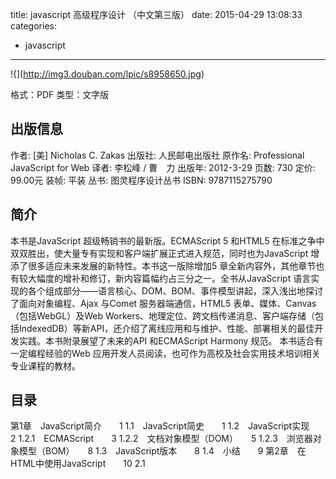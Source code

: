 title: javascript 高级程序设计 （中文第三版）
date: 2015-04-29 13:08:33
categories:
  - javascript
---

!{](http://img3.douban.com/lpic/s8958650.jpg)

格式：PDF
类型：文字版

<!--more-->

## 出版信息 ##

作者: [美] Nicholas C. Zakas 
出版社: 人民邮电出版社
原作名: Professional JavaScript for Web
译者: 李松峰 / 曹　力 
出版年: 2012-3-29
页数: 730
定价: 99.00元
装帧: 平装
丛书: 图灵程序设计丛书
ISBN: 9787115275790

## 简介 ##

本书是JavaScript 超级畅销书的最新版。ECMAScript 5 和HTML5 在标准之争中双双胜出，使大量专有实现和客户端扩展正式进入规范，同时也为JavaScript 增添了很多适应未来发展的新特性。本书这一版除增加5 章全新内容外，其他章节也有较大幅度的增补和修订，新内容篇幅约占三分之一。全书从JavaScript 语言实现的各个组成部分——语言核心、DOM、BOM、事件模型讲起，深入浅出地探讨了面向对象编程、Ajax 与Comet 服务器端通信，HTML5 表单、媒体、Canvas（包括WebGL）及Web Workers、地理定位、跨文档传递消息、客户端存储（包括IndexedDB）等新API，还介绍了离线应用和与维护、性能、部署相关的最佳开发实践。本书附录展望了未来的API 和ECMAScript Harmony 规范。
本书适合有一定编程经验的Web 应用开发人员阅读，也可作为高校及社会实用技术培训相关专业课程的教材。

## 目录 ##

第1章　JavaScript简介　　1
1.1　JavaScript简史　　1
1.2　JavaScript实现　　2
1.2.1　ECMAScript　　3
1.2.2　文档对象模型（DOM）　　5
1.2.3　浏览器对象模型（BOM）　　8
1.3　JavaScript版本　　8
1.4　小结　　9
第2章　在HTML中使用JavaScript　　10
2.1　<script>元素　　10
2.1.1　标签的位置　　12
2.1.2　延迟脚本　　13
2.1.3　异步脚本　　13
2.1.4　在XHTML中的用法　　14
2.1.5　不推荐使用的语法　　16
2.2　嵌入代码与外部文件　　16
2.3　文档模式　　16
2.4　<noscript>元素　　18
2.5　小结　　18
第3章　基本概念　　19
3.1　语法　　19
3.1.1　区分大小写　　19
3.1.2　标识符　　19
3.1.3　注释　　20
3.1.4　严格模式　　20
3.1.5　语句　　20
3.2　关键字和保留字　　21
3.3　变量　　22
3.4　数据类型　　23
3.4.1　typeof操作符　　23
3.4.2　Undefined类型　　24
3.4.3　Null类型　　25
3.4.4　Boolean类型　　26
3.4.5　Number类型　　27
3.4.6　String类型　　32
3.4.7　Object类型　　35
3.5　操作符　　36
3.5.1　一元操作符　　36
3.5.2　位操作符　　39
3.5.3　布尔操作符　　44
3.5.4　乘性操作符　　47
3.5.5　加性操作符　　48
3.5.6　关系操作符　　50
3.5.7　相等操作符　　51
3.5.8　条件操作符　　53
3.5.9　赋值操作符　　53
3.5.10　逗号操作符　　54
3.6　语句　　54
3.6.1　if语句　　54
3.6.2　do-while语句　　55
3.6.3　while语句　　55
3.6.4　for语句　　56
3.6.5　for-in语句　　57
3.6.6　label语句　　58
3.6.7　break和continue语句　　58
3.6.8　with语句　　60
3.6.9　switch语句　　60
3.7　函数　　62
3.7.1　理解参数　　64
3.7.2　没有重载　　66
3.8　小结　　67
第4章　变量、作用域和内存问题　　68
4.1　基本类型和引用类型的值　　68
4.1.1　动态的属性　　68
4.1.2　复制变量值　　69
4.1.3　传递参数　　70
4.1.4　检测类型　　72
4.2　执行环境及作用域　　73
4.2.1　延长作用域链　　75
4.2.2　没有块级作用域　　76
4.3　垃圾收集　　78
4.3.1　标记清除　　78
4.3.2　引用计数　　79
4.3.3　性能问题　　80
4.3.4　管理内存　　81
4.4　小结　　81
第5章　引用类型　　83
5.1　Object类型　　83
5.2　Array类型　　86
5.2.1　检测数组　　88
5.2.2　转换方法　　89
5.2.3　栈方法　　90
5.2.4　队列方法　　91
5.2.5　重排序方法　　92
5.2.6　操作方法　　94
5.2.7　位置方法　　95
5.2.8　迭代方法　　96
5.2.9　缩小方法　　97
5.3　Date类型　　98
5.3.1　继承的方法　　100
5.3.2　日期格式化方法　　101
5.3.3　日期/时间组件方法　　102
5.4　RegExp类型　　103
5.4.1　RegExp实例属性　　105
5.4.2　RegExp实例方法　　106
5.4.3　RegExp构造函数属性　　107
5.4.4　模式的局限性　　109
5.5　Function类型　　110
5.5.1　没有重载（深入理解）　　111
5.5.2　函数声明与函数表达式　　111
5.5.3　作为值的函数　　112
5.5.4　函数内部属性　　113
5.5.5　函数属性和方法　　116
5.6　基本包装类型　　118
5.6.1　Boolean类型　　120
5.6.2　Number类型　　120
5.6.3　String类型　　122
5.7　单体内置对象　　130
5.7.1　Global对象　　131
5.7.2　Math对象　　134
5.8　小结　　137
第6章　面向对象的程序设计　　138
6.1　理解对象　　138
6.1.1　属性类型　　139
6.1.2　定义多个属性　　142
6.1.3　读取属性的特性　　143
6.2　创建对象　　144
6.2.1　工厂模式　　144
6.2.2　构造函数模式　　144
6.2.3　原型模式　　147
6.2.4　组合使用构造函数模式和原型模式　　159
6.2.5　动态原型模式　　159
6.2.6　寄生构造函数模式　　160
6.2.7　稳妥构造函数模式　　161
6.3　继承　　162
6.3.1　原型链　　162
6.3.2　借用构造函数　　167
6.3.3　组合继承　　168
6.3.4　原型式继承　　169
6.3.5　寄生式继承　　171
6.3.6　寄生组合式继承　　172
6.4　小结　　174
第7章　函数表达式　　175
7.1　递归　　177
7.2　闭包　　178
7.2.1　闭包与变量　　181
7.2.2　关于this对象　　182
7.2.3　内存泄漏　　183
7.3　模仿块级作用域　　184
7.4　私有变量　　186
7.4.1　静态私有变量　　188
7.4.2　模块模式　　189
7.4.3　增强的模块模式　　191
7.5　小结　　192
第8章　BOM　　193
8.1　window对象　　193
8.1.1　全局作用域　　193
8.1.2　窗口关系及框架　　194
8.1.3　窗口位置　　197
8.1.4　窗口大小　　198
8.1.5　导航和打开窗口　　199
8.1.6　间歇调用和超时调用　　203
8.1.7　系统对话框　　205
8.2　location对象　　207
8.2.1　查询字符串参数　　207
8.2.2　位置操作　　208
8.3　navigator对象　　210
8.3.1　检测插件　　211
8.3.2　注册处理程序　　213
8.4　screen对象　　214
8.5　history对象　　215
8.6　小结　　216
第9章　客户端检测　　217
9.1　能力检测　　217
9.1.1　更可靠的能力检测　　218
9.1.2　能力检测，不是浏览器检测　　220
9.2　怪癖检测　　220
9.3　用户代理检测　　221
9.3.1　用户代理字符串的历史　　222
9.3.2　用户代理字符串检测技术　　228
9.3.3　完整的代码　　242
9.3.4　使用方法　　245
9.4　小结　　246
第10章　DOM　　247
10.1　节点层次　　247
10.1.1　Node类型　　248
10.1.2　Document类型　　253
10.1.3　Element类型　　261
10.1.4　Text类型　　270
10.1.5　Comment类型　　273
10.1.6　CDATASection类型　　274
10.1.7　DocumentType类型　　274
10.1.8　DocumentFragment类型　　275
10.1.9　Attr类型　　276
10.2　DOM操作技术　　277
10.2.1　动态脚本　　277
10.2.2　动态样式　　279
10.2.3　操作表格　　281
10.2.4　使用NodeList　　283
10.3　小结　　284
第11章　DOM扩展　　286
11.1　选择符API　　286
11.1.1　querySelector()方法　　286
11.1.2　querySelectorAll()
方法　　287
11.1.3　matchesSelector()
方法　　288
11.2　元素遍历　　288
11.3　HTML5　　289
11.3.1　与类相关的扩充　　289
11.3.2　焦点管理　　291
11.3.3　HTMLDocument的变化　　292
11.3.4　字符集属性　　293
11.3.5　自定义数据属性　　293
11.3.6　插入标记　　294
11.3.7　scrollIntoView()方法　　298
11.4　专有扩展　　298
11.4.1　文档模式　　298
11.4.2　children属性　　299
11.4.3　contains()方法　　300
11.4.4　插入文本　　301
11.4.5　滚动　　303
11.5　小结　　304
第12章　DOM2和DOM3　　305
12.1　DOM变化　　305
12.1.1　针对XML命名空间的变化　　306
12.1.2　其他方面的变化　　309
12.2　样式　　312
12.2.1　访问元素的样式　　313
12.2.2　操作样式表　　317
12.2.3　元素大小　　320
12.3　遍历　　326
12.3.1　NodeIterator　　328
12.3.2　TreeWalker　　330
12.4　范围　　332
12.4.1　DOM中的范围　　332
12.4.2　IE8及更早版本中的范围　　340
12.5　小结　　343
第13章　事件　　345
13.1　事件流　　345
13.1.1　事件冒泡　　346
13.1.2　事件捕获　　346
13.1.3　DOM事件流　　347
13.2　事件处理程序　　348
13.2.1　HTML事件处理程序　　348
13.2.2　DOM0级事件处理程序　　350
13.2.3　DOM2级事件处理程序　　351
13.2.4　IE事件处理程序　　352
13.2.5　跨浏览器的事件处理程序　　353
13.3　事件对象　　355
13.3.1　DOM中的事件对象　　355
13.3.2　IE中的事件对象　　358
13.3.3　跨浏览器的事件对象　　360
13.4　事件类型　　362
13.4.1　UI事件　　362
13.4.2　焦点事件　　367
13.4.3　鼠标与滚轮事件　　368
13.4.4　键盘与文本事件　　379
13.4.5　复合事件　　384
13.4.6　变动事件　　385
13.4.7　HTML5事件　　388
13.4.8　设备事件　　395
13.4.9　触摸与手势事件　　399
13.5　内存和性能　　402
13.5.1　事件委托　　402
13.5.2　移除事件处理程序　　404
13.6　模拟事件　　405
13.6.1　DOM中的事件模拟　　405
13.6.2　IE中的事件模拟　　410
13.7　小结　　411
第14章　表单脚本　　412
14.1　表单的基础知识　　412
14.1.1　提交表单　　413
14.1.2　重置表单　　414
14.1.3　表单字段　　414
14.2　文本框脚本　　419
14.2.1　选择文本　　420
14.2.2　过滤输入　　423
14.2.3　自动切换焦点　　426
14.2.4　HTML5约束验证API　　427
14.3　选择框脚本　　431
14.3.1　选择选项　　432
14.3.2　添加选项　　434
14.3.3　移除选项　　435
14.3.4　移动和重排选项　　435
14.4　表单序列化　　436
14.5　富文本编辑　　438
14.5.1　使用contenteditable
属性　　438
14.5.2　操作富文本　　439
14.5.3　富文本选区　　441
14.5.4　表单与富文本　　443
14.6　小结　　443
第15章　使用Canvas绘图　　445
15.1　基本用法　　445
15.2　2D上下文　　446
15.2.1　填充和描边　　446
15.2.2　绘制矩形　　447
15.2.3　绘制路径　　449
15.2.4　绘制文本　　451
15.2.5　变换　　453
15.2.6　绘制图像　　456
15.2.7　阴影　　457
15.2.8　渐变　　458
15.2.9　模式　　460
15.2.10　使用图像数据　　460
15.2.11　合成　　462
15.3　WebGL　　463
15.3.1　类型化数组　　463
15.3.2　WebGL上下文　　468
15.3.3　支持　　478
15.4　小结　　478
第16章　HTML5脚本编程　　480
16.1　跨文档消息传递　　480
16.2　原生拖放　　481
16.2.1　拖放事件　　482
16.2.2　自定义放置目标　　482
16.2.3　dataTransfer对象　　483
16.2.4　dropEffect与effectAllowed　　484
16.2.5　可拖动　　485
16.2.6　其他成员　　485
16.3　媒体元素　　486
16.3.1　属性　　487
16.3.2　事件　　488
16.3.3　自定义媒体播放器　　488
16.3.4　检测编解码器的支持情况　　489
16.3.5　Audio类型　　490
16.4　历史状态管理　　491
16.5　小结　　492
第17章　错误处理与调试　　493
17.1　浏览器报告的错误　　493
17.1.1　IE　　493
17.1.2　Firefox　　494
17.1.3　Safari　　496
17.1.4　Opera　　497
17.1.5　Chrome　　498
17.2　错误处理　　499
17.2.1　try-catch语句　　500
17.2.2　抛出错误　　503
17.2.3　错误（error）事件　　505
17.2.4　处理错误的策略　　506
17.2.5　常见的错误类型　　507
17.2.6　区分致命错误和非致命
错误　　510
17.2.7　把错误记录到服务器　　511
17.3　调试技术　　512
17.3.1　将消息记录到控制台　　512
17.3.2　将消息记录到当前页面　　515
17.3.3　抛出错误　　515
17.4　常见的IE错误　　516
17.4.1　操作终止　　516
17.4.2　无效字符　　518
17.4.3　未找到成员　　518
17.4.4　未知运行时错误　　519
17.4.5　语法错误　　519
17.4.6　系统无法找到指定资源　　519
17.5　小结　　520
第18章　JavaScript与XML　　521
18.1　浏览器对XML DOM的支持　　521
18.1.1　DOM2级核心　　521
18.1.2　DOMParser类型　　522
18.1.3　XMLSerializer类型　　523
18.1.4　IE8及之前版本中的XML　　523
18.1.5　跨浏览器处理XML　　527
18.2　浏览器对XPath的支持　　529
18.2.1　DOM3级XPath　　529
18.2.2　IE中的XPath　　534
18.2.3　跨浏览器使用XPath　　535
18.3　浏览器对XSLT的支持　　537
18.3.1　IE中的XSLT　　537
18.3.2　XSLTProcessor类型　　541
18.3.3　跨浏览器使用XSLT　　543
18.4　小结　　544
第19章　E4X　　546
19.1　E4X的类型　　546
19.1.1　XML类型　　546
19.1.2　XMLList类型　　547
19.1.3　Namespace类型　　548
19.1.4　QName类型　　549
19.2　一般用法　　550
19.2.1　访问特性　　551
19.2.2　其他节点类型　　552
19.2.3　查询　　553
19.2.4　构建和操作XML　　555
19.2.5　解析和序列化　　557
19.2.6　命名空间　　558
19.3　其他变化　　559
19.4　全面启用E4X　　560
19.5　小结　　561
第20章　JSON　　562
20.1　语法　　562
20.1.1　简单值　　562
20.1.2　对象　　563
20.1.3　数组　　564
20.2　解析与序列化　　565
20.2.1　JSON对象　　565
20.2.2　序列化选项　　566
20.2.3　解析选项　　569
20.3　小结　　570
第21章　Ajax与Comet　　571
21.1　XMLHttpRequest对象　　571
21.1.1　XHR的用法　　573
21.1.2　HTTP头部信息　　575
21.1.3　GET请求　　576
21.1.4　POST请求　　577
21.2　XMLHttpRequest 2级　　578
21.2.1　FormData　　578
21.2.2　超时设定　　579
21.2.3　overrideMimeType()
方法　　580
21.3　进度事件　　580
21.3.1　load事件　　580
21.3.2　progress事件　　581
21.4　跨源资源共享　　582
21.4.1　IE对CORS的实现　　582
21.4.2　其他浏览器对CORS的
实现　　584
21.4.3　Preflighted Reqeusts　　584
21.4.4　带凭据的请求　　585
21.4.5　跨浏览器的CORS　　585
21.5　其他跨域技术　　586
21.5.1　图像Ping　　586
21.5.2　JSONP　　587
21.5.3　Comet　　588
21.5.4　服务器发送事件　　590
21.5.5　Web Sockets　　591
21.5.6　SSE与Web Sockets　　593
21.6　安全　　593
21.7　小结　　594
第22章　高级技巧　　596
22.1　高级函数　　596
22.1.1　安全的类型检测　　596
22.1.2　作用域安全的构造函数　　597
22.1.3　惰性载入函数　　600
22.1.4　函数绑定　　602
22.1.5　函数柯里化　　604
22.2　防篡改对象　　606
22.2.1　不可扩展对象　　606
22.2.2　密封的对象　　607
22.2.3　冻结的对象　　608
22.3　高级定时器　　609
22.3.1　重复的定时器　　610
22.3.2　Yielding Processes　　612
22.3.3　函数节流　　614
22.4　自定义事件　　616
22.5　拖放　　618
22.5.1　修缮拖动功能　　620
22.5.2　添加自定义事件　　622
22.6　小结　　624
第23章　离线应用与客户端存储　　626
23.1　离线检测　　626
23.2　应用缓存　　627
23.3　数据存储　　628
23.3.1　Cookie　　629
23.3.2　IE用户数据　　637
23.3.3　Web存储机制　　638
23.3.4　IndexedDB　　643
23.4　小结　　654
第24章　最佳实践　　656
24.1　可维护性　　656
24.1.1　什么是可维护的代码　　656
24.1.2　代码约定　　657
24.1.3　松散耦合　　659
24.1.4　编程实践　　662
24.2　性能　　666
24.2.1　注意作用域　　666
24.2.2　选择正确方法　　667
24.2.3　最小化语句数　　672
24.2.4　优化DOM交互　　673
24.3　部署　　676
24.3.1　构建过程　　676
24.3.2　验证　　677
24.3.3　压缩　　679
24.4　小结　　681
第25章　新兴的API　　682
25.1　requestAnimationFrame()　　682
25.1.1　早期动画循环　　682
25.1.2　循环间隔的问题　　683
25.1.3　mozRequestAnimation-Frame　　683
25.1.4　webkitRequestAnima-tionFrame与msRequest-AnimationFrame　　685
25.2　Page Visibility API　　686
25.3　Geolocation API　　687
25.4　File API　　689
25.4.1　FileReader类型　　690
25.4.2　读取部分内容　　692
25.4.3　对象URL　　693
25.4.4　读取拖放的文件　　694
25.4.5　使用XHR上传文件　　695
25.5　Web计时　　696
25.6　Web Workers　　697
25.6.1　使用Worker　　697
25.6.2　Worker全局作用域　　698
25.6.3　包含其他脚本　　699
25.6.4　Web Workers的未来　　700
25.7　小结　　700
附录A　ECMAScript Harmony　　701
附录B　严格模式　　717
附录C　JavaScript库　　723
附录D　JavaScript工具　　727

## 下载 ##

* [百度云下载](http://pan.baidu.com/s/1c0jcGTi)
* [微盘下载](http://vdisk.weibo.com/s/aADaW4YROTAKe)
* [MEGA下载](https://mega.co.nz/#!rZExTZ6D!71KG8UUyspdkax4oyPxhT6fw1l08Z9QtFZIwomV4G3g)
